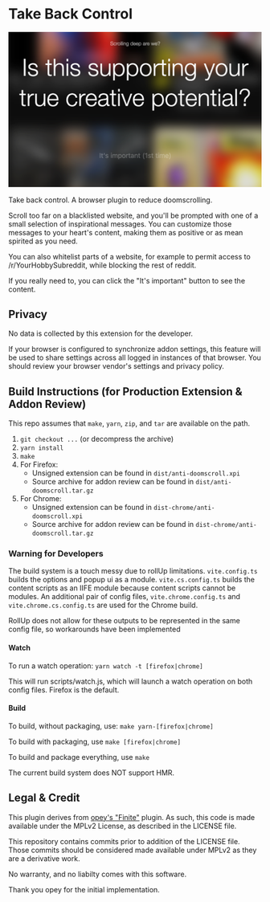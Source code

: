 # Take Back Control

![Screenshot](/.github/screenshot.png?raw=true)

Take back control.
A browser plugin to reduce doomscrolling.

Scroll too far on a blacklisted website, and you'll be prompted with one of
a small selection of inspirational messages. You can customize those
messages to your heart's content, making them as positive or as mean spirited
as you need.

You can also whitelist parts of a website, for example to permit access to
/r/YourHobbySubreddit, while blocking the rest of reddit.

If you really need to, you can click the "It's important" button to see
the content.

## Privacy

No data is collected by this extension for the developer.

If your browser is configured to synchronize addon settings, this feature will
be used to share settings across all logged in instances of that browser. You should review your browser vendor's settings and privacy policy.

## Build Instructions (for Production Extension & Addon Review)

This repo assumes that `make`, `yarn`, `zip`, and `tar` are available on the
path.

1. `git checkout ...` (or decompress the archive)
2. `yarn install`
3. `make`
4. For Firefox:
   - Unsigned extension can be found in `dist/anti-doomscroll.xpi`
   - Source archive for addon review can be found in `dist/anti-doomscroll.tar.gz`
5. For Chrome:
   - Unsigned extension can be found in `dist-chrome/anti-doomscroll.xpi`
   - Source archive for addon review can be found in `dist-chrome/anti-doomscroll.tar.gz`

### Warning for Developers

The build system is a touch messy due to rollUp limitations. `vite.config.ts`
builds the options and popup ui as a module. `vite.cs.config.ts` builds the
content scripts as an IIFE module because content scripts cannot be modules.
An additional pair of config files, `vite.chrome.config.ts` and
`vite.chrome.cs.config.ts` are used for the Chrome build.

RollUp does not allow for these outputs to be represented in the same config
file, so workarounds have been implemented

#### Watch
To run a watch operation:
`yarn watch -t [firefox|chrome]`

This will run scripts/watch.js, which will launch a watch operation on both
config files. Firefox is the default. 

#### Build
To build, without packaging, use:
`make yarn-[firefox|chrome]`

To build with packaging, use
`make [firefox|chrome]`

To build and package everything, use
`make`

The current build system does NOT support HMR.

## Legal & Credit

This plugin derives from [opey's "Finite"](https://addons.mozilla.org/en-US/firefox/addon/finite/) plugin. As such,
this code is made available under the MPLv2 License, as described in the LICENSE
file.

This repository contains commits prior to addition of the LICENSE file. Those
commits should be considered made available under MPLv2 as they are a
derivative work.

No warranty, and no liabilty comes with this software.

Thank you opey for the initial implementation.
